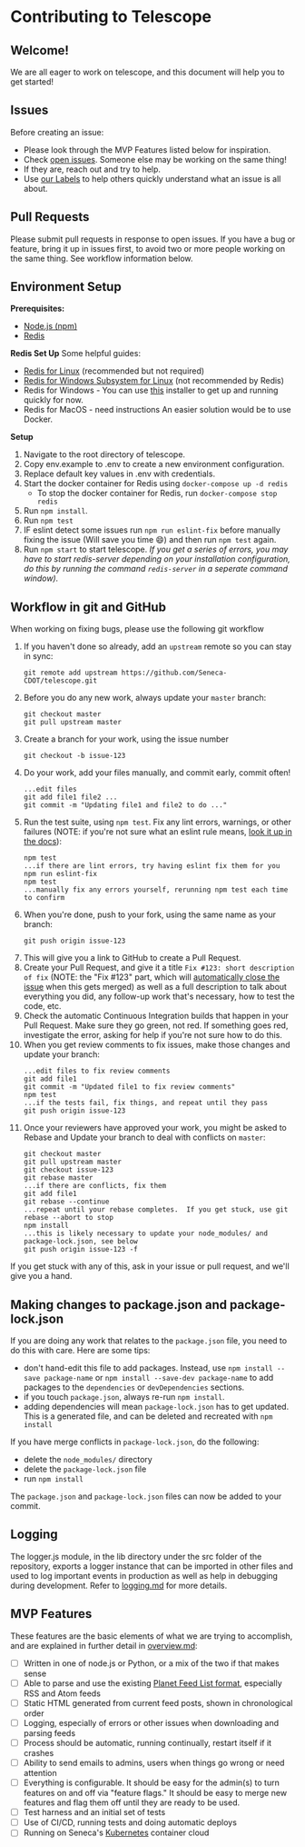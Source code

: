 # Contributing to Telescope

## Welcome!

We are all eager to work on telescope, and this document will help you to get started!

## Issues

Before creating an issue:
* Please look through the MVP Features listed below for inspiration.
* Check [open issues](https://github.com/Seneca-CDOT/telescope/issues). Someone else may be working on the same thing!
* If they are, reach out and try to help.
* Use [our Labels](https://github.com/Seneca-CDOT/telescope/labels) to help others quickly understand what an issue is all about.

## Pull Requests
Please submit pull requests in response to open issues. If you have a bug or feature, bring it up in issues first, to avoid two or more people working on the same thing.  See workflow information below.

## Environment Setup

**Prerequisites:**

- [Node.js (npm)](https://nodejs.org/en/download/)
- [Redis](https://redis.io/download)

**Redis Set Up**
Some helpful guides:

- [Redis for Linux](https://redis.io/download#installation) (recommended but not required)
- [Redis for Windows Subsystem for Linux](https://anggo.ro/note/installing-redis-in-ubuntu-wsl/) (not recommended by Redis)
- Redis for Windows - You can use [this](https://github.com/tporadowski/redis/releases) installer to get up and running quickly for now.
- Redis for MacOS - need instructions
  An easier solution would be to use Docker.

**Setup**

1. Navigate to the root directory of telescope.
1. Copy env.example to .env to create a new environment configuration.
1. Replace default key values in .env with credentials.
1. Start the docker container for Redis using `docker-compose up -d redis`
   - To stop the docker container for Redis, run `docker-compose stop redis`
1. Run `npm install`.
1. Run `npm test`
1. IF eslint detect some issues run `npm run eslint-fix` before manually fixing the issue (Will save you time :smile:) and then run `npm test` again.
1. Run `npm start` to start telescope.
   _If you get a series of errors, you may have to start redis-server depending on your installation configuration, do this by running the command `redis-server` in a seperate command window)._

## Workflow in git and GitHub
When working on fixing bugs, please use the following git workflow

1. If you haven't done so already, add an `upstream` remote so you can stay in sync:
    ```
    git remote add upstream https://github.com/Seneca-CDOT/telescope.git
    ```
1. Before you do any new work, always update your `master` branch:
    ```
    git checkout master
    git pull upstream master
    ```
1. Create a branch for your work, using the issue number
    ```
    git checkout -b issue-123
    ```
1. Do your work, add your files manually, and commit early, commit often!
   ```
   ...edit files
   git add file1 file2 ...
   git commit -m "Updating file1 and file2 to do ..."
   ```
1. Run the test suite, using `npm test`.  Fix any lint errors, warnings, or other failures (NOTE: if you're not sure what an eslint rule means, [look it up in the docs](https://eslint.org/docs/rules/)):
   ```
   npm test
   ...if there are lint errors, try having eslint fix them for you
   npm run eslint-fix
   npm test
   ...manually fix any errors yourself, rerunning npm test each time to confirm
   ```
1. When you're done, push to your fork, using the same name as your branch:
   ```
   git push origin issue-123
   ```
1. This will give you a link to GitHub to create a Pull Request.
1. Create your Pull Request, and give it a title `Fix #123: short description of fix` (NOTE: the "Fix #123" part, which will [automatically close the issue](https://help.github.com/en/github/managing-your-work-on-github/closing-issues-using-keywords) when this gets merged) as well as a full description to talk about everything you did, any follow-up work that's necessary, how to test the code, etc.
1. Check the automatic Continuous Integration builds that happen in your Pull Request.  Make sure they go green, not red.  If something goes red, investigate the error, asking for help if you're not sure how to do this.
1. When you get review comments to fix issues, make those changes and update your branch:
    ```
    ...edit files to fix review comments
    git add file1
    git commit -m "Updated file1 to fix review comments"
    npm test
    ...if the tests fail, fix things, and repeat until they pass
    git push origin issue-123
    ```
1. Once your reviewers have approved your work, you might be asked to Rebase and Update your branch to deal with conflicts on `master`:
    ```
    git checkout master
    git pull upstream master
    git checkout issue-123
    git rebase master
    ...if there are conflicts, fix them
    git add file1
    git rebase --continue
    ...repeat until your rebase completes.  If you get stuck, use git rebase --abort to stop
    npm install
    ...this is likely necessary to update your node_modules/ and package-lock.json, see below
    git push origin issue-123 -f
    ```

If you get stuck with any of this, ask in your issue or pull request, and we'll give you a hand.

## Making changes to package.json and package-lock.json
If you are doing any work that relates to the `package.json` file, you need to do this with care.  Here are some tips:

- don't hand-edit this file to add packages.  Instead, use `npm install --save package-name` or `npm install --save-dev package-name` to add packages to the `dependencies` or `devDependencies` sections.
- if you touch `package.json`, always re-run `npm install`.
- adding dependencies will mean `package-lock.json` has to get updated.  This is a generated file, and can be deleted and recreated with `npm install`

If you have merge conflicts in `package-lock.json`, do the following:

- delete the `node_modules/` directory
- delete the `package-lock.json` file
- run `npm install`

The `package.json` and `package-lock.json` files can now be added to your commit.

## Logging

The logger.js module, in the lib directory under the src folder of the repository, exports a logger instance that can be imported in other files and used to log important events in production as well as help in debugging during development. Refer to [logging.md](logging.md) for more details.

## MVP Features

These features are the basic elements of what we are trying to accomplish, and are explained in further detail in [overview.md](https://github.com/Seneca-CDOT/telescope/blob/master/docs/overview.md#mvp-features):

- [ ] Written in one of node.js or Python, or a mix of the two if that makes sense
- [ ] Able to parse and use the existing [Planet Feed List format](https://wiki.cdot.senecacollege.ca/wiki/Planet_CDOT_Feed_List), especially RSS and Atom feeds
- [ ] Static HTML generated from current feed posts, shown in chronological order
- [ ] Logging, especially of errors or other issues when downloading and parsing feeds
- [ ] Process should be automatic, running continually, restart itself if it crashes
- [ ] Ability to send emails to admins, users when things go wrong or need attention
- [ ] Everything is configurable. It should be easy for the admin(s) to turn features on and off via "feature flags." It should be easy to merge new features and flag them off until they are ready to be used.
- [ ] Test harness and an initial set of tests
- [ ] Use of CI/CD, running tests and doing automatic deploys
- [ ] Running on Seneca's [Kubernetes](https://kubernetes.io/) container cloud
